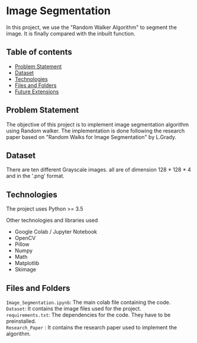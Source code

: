 # Image Segmentation

In this project, we use the "Random Walker Algorithm" to segment the image. It is finally compared with the inbuilt function.

## Table of contents
* [Problem Statement](#problem-statement)
* [Dataset](#dataset)
* [Technologies](#technologies)
* [Files and Folders](#files-and-folders)
* [Future Extensions](#future-extensions)

## Problem Statement
The objective of this project is to implement image segmentation algorithm using Random walker. The implementation is done following the research paper based on "Random Walks for Image Segmentation" by L.Grady.

## Dataset
There are ten different Grayscale images. all are of dimension 128 * 128 * 4 and in the '.png' format.

## Technologies
The project uses Python >= 3.5

Other technologies and libraries used
* Google Colab / Jupyter Notebook
* OpenCV
* Pillow
* Numpy
* Math
* Matplotlib
* Skimage

## Files and Folders
`Image_Segmentation.ipynb`: The main colab file containing the code.<br>
`Dataset`: It contains the image files used for the project. <br>
`requirements.txt`: The dependencies for the code. They have to be preinstalled.<br>
`Research_Paper` : It contains the research paper used to implement the algorithm. 
